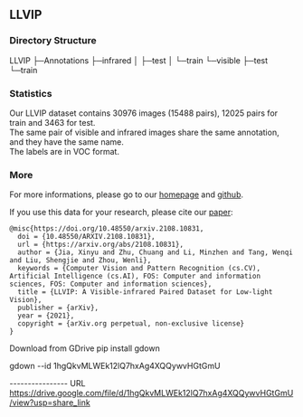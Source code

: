## LLVIP

### Directory Structure
LLVIP
  ├─Annotations
  ├─infrared
  │  ├─test
  │  └─train
  └─visible
        ├─test
        └─train

### Statistics

Our LLVIP dataset contains 30976 images (15488 pairs), 12025 pairs for train and 3463 for test.     
The same pair of visible and infrared images share the same annotation, and they have the same name.  
The labels are in VOC format.

### More

For more informations, please go to our [homepage](https://bupt-ai-cz.github.io/LLVIP/) and [github](https://github.com/bupt-ai-cz/LLVIP).

If you use this data for your research, please cite our [paper](https://arxiv.org/abs/2108.10831):
```
@misc{https://doi.org/10.48550/arxiv.2108.10831,
  doi = {10.48550/ARXIV.2108.10831}, 
  url = {https://arxiv.org/abs/2108.10831},
  author = {Jia, Xinyu and Zhu, Chuang and Li, Minzhen and Tang, Wenqi and Liu, Shengjie and Zhou, Wenli}, 
  keywords = {Computer Vision and Pattern Recognition (cs.CV), Artificial Intelligence (cs.AI), FOS: Computer and information sciences, FOS: Computer and information sciences},
  title = {LLVIP: A Visible-infrared Paired Dataset for Low-light Vision},
  publisher = {arXiv},
  year = {2021},
  copyright = {arXiv.org perpetual, non-exclusive license}
}
```


Download from GDrive
pip install gdown

gdown --id 1hgQkvMLWEk12lQ7hxAg4XQQywvHGtGmU

---------------- URL
https://drive.google.com/file/d/1hgQkvMLWEk12lQ7hxAg4XQQywvHGtGmU/view?usp=share_link